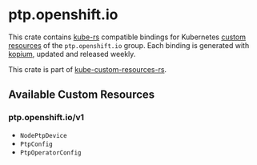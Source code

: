 <!--
SPDX-FileCopyrightText: The kube-custom-resources-rs Authors
SPDX-License-Identifier: 0BSD
 -->

# ptp.openshift.io

This crate contains [kube-rs](https://kube.rs/) compatible bindings for Kubernetes [custom resources](https://kubernetes.io/docs/tasks/extend-kubernetes/custom-resources/custom-resource-definitions/) of the `ptp.openshift.io` group. Each binding is generated with [kopium](https://github.com/kube-rs/kopium), updated and released weekly.

This crate is part of [kube-custom-resources-rs](https://github.com/metio/kube-custom-resources-rs).

## Available Custom Resources

### ptp.openshift.io/v1
- `NodePtpDevice`
- `PtpConfig`
- `PtpOperatorConfig`
